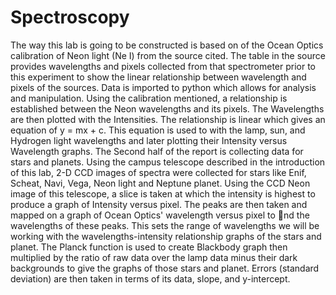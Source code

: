 # Spectroscopy

The way this lab is going to be constructed is based on of the Ocean Optics calibration of Neon light (Ne I) from the source cited. The table in the source provides wavelengths and pixels collected from that spectrometer prior to this experiment to show the linear relationship between wavelength and pixels of the sources. Data is imported to python which allows for analysis and manipulation. Using the calibration mentioned, a relationship is established between the Neon wavelengths and its pixels. The Wavelengths are then plotted with the Intensities. The relationship is linear which gives an equation of y = mx + c. This equation is used to with the lamp, sun, and Hydrogen light wavelengths and later plotting their Intensity versus Wavelength graphs. The Second half of the report is collecting data for stars and planets. Using the campus telescope described in the introduction of this lab, 2-D CCD images of spectra were collected for stars like Enif, Scheat, Navi, Vega, Neon light and Neptune planet. Using the CCD Neon image of this telescope, a slice is taken at which the intensity is highest to produce a graph of Intensity versus pixel. The peaks are then taken and mapped on a graph of Ocean Optics' wavelength versus pixel to nd the wavelengths of these peaks. This sets the range of wavelengths we will be working with the wavelengths-intensity relationship graphs of the stars and planet. The Planck function is used to create Blackbody graph then multiplied by the ratio of raw data over the lamp data minus their dark backgrounds to give the graphs of those stars and planet. Errors (standard deviation) are then taken in terms of its data, slope, and y-intercept.
